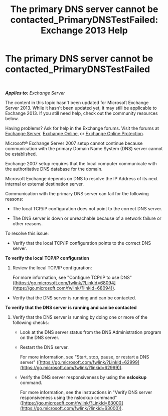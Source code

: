 ﻿---
title: 'The primary DNS server cannot be contacted_PrimaryDNSTestFailed: Exchange 2013 Help'
TOCTitle: The primary DNS server cannot be contacted_PrimaryDNSTestFailed
ms:assetid: 5b39cb64-c8f1-4fd3-843b-ecd23f99fe3a
ms:mtpsurl: https://technet.microsoft.com/en-us/library/ms.exch.setupreadiness.primarydnstestfailed(v=EXCHG.150)
ms:contentKeyID: 46628919
ms.date: 12/09/2016
mtps_version: v=EXCHG.150
---

# The primary DNS server cannot be contacted\_PrimaryDNSTestFailed

 

_**Applies to:** Exchange Server_


The content in this topic hasn't been updated for Microsoft Exchange Server 2013. While it hasn't been updated yet, it may still be applicable to Exchange 2013. If you still need help, check out the community resources below.

Having problems? Ask for help in the Exchange forums. Visit the forums at [Exchange Server](https://go.microsoft.com/fwlink/p/?linkid=60612), [Exchange Online](https://go.microsoft.com/fwlink/p/?linkid=267542), or [Exchange Online Protection](https://go.microsoft.com/fwlink/p/?linkid=285351).

Microsoft® Exchange Server 2007 setup cannot continue because communication with the primary Domain Name System (DNS) server cannot be established.

Exchange 2007 setup requires that the local computer communicate with the authoritative DNS database for the domain.

Microsoft Exchange depends on DNS to resolve the IP Address of its next internal or external destination server.

Communication with the primary DNS server can fail for the following reasons:

  - The local TCP/IP configuration does not point to the correct DNS server.

  - The DNS server is down or unreachable because of a network failure or other reasons.

To resolve this issue:

  - Verify that the local TCP/IP configuration points to the correct DNS server.

**To verify the local TCP/IP configuration**

1.  Review the local TCP/IP configuration:
    
    For more information, see "Configure TCP/IP to use DNS" ([https://go.microsoft.com/fwlink/?LinkId=68094](https://go.microsoft.com/fwlink/?linkid=68094)).

<!-- end list -->

  - Verify that the DNS server is running and can be contacted.

**To verify that the DNS server is running and can be contacted**

1.  Verify that the DNS server is running by doing one or more of the following checks:
    
      - Look at the DNS server status from the DNS Administration program on the DNS server.
    
      - Restart the DNS server.
        
        For more information, see "Start, stop, pause, or restart a DNS server" ([https://go.microsoft.com/fwlink/?LinkId=62999](https://go.microsoft.com/fwlink/?linkid=62999)).
    
      - Verify the DNS server responsiveness by using the **nslookup** command.
        
        For more information, see the instructions in "Verify DNS server responsiveness using the nslookup command" ([https://go.microsoft.com/fwlink/?LinkId=63000](https://go.microsoft.com/fwlink/?linkid=63000)).


